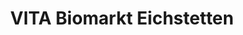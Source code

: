 ---
title: "VITA Biomarkt Eichstetten"
url: /eichstetten-am-kaiserstuhl/vita-biomarkt-eichstetten/
shop: Supermarkt
---